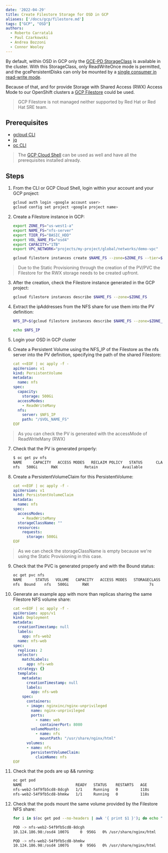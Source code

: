 ```yaml
---
date: '2022-04-29'
title: Create Filestore Storage for OSD in GCP
aliases: ['/docs/gcp/filestore.md']
tags: ["GCP", "OSD"]
authors:
  - Roberto Carratalá
  - Paul Czarkowski
  - Andrea Bozzoni
  - Connor Wooley
---
```


By default, within OSD in GCP only the [GCE-PD StorageClass](https://kubernetes.io/docs/concepts/storage/storage-classes/#gce-pd) is available in the cluster. With this StorageClass, only ReadWriteOnce mode is permitted, and the gcePersistentDisks can only be mounted by a [single consumer in read-write mode](https://kubernetes.io/docs/concepts/storage/volumes/#gcepersistentdisk).

Because of that, and for provide Storage with Shared Access (RWX) Access Mode to our OpenShift clusters a [GCP Filestore](https://cloud.google.com/filestore/docs) could be used.

> GCP Filestore is not managed neither supported by Red Hat or Red Hat SRE team.

## Prerequisites

* [gcloud CLI](https://cloud.google.com/sdk/gcloud)
* [jq](https://stedolan.github.io/jq/download/)
* [oc CLI](https://docs.openshift.com/container-platform/latest/cli_reference/openshift_cli/getting-started-cli.html)

> The [GCP Cloud Shell](https://cloud.google.com/shell) can be used as well and have all the prerequisites installed already.

## Steps

1. From the CLI or GCP Cloud Shell, login within your account and your GCP project:

    ```sh
    gcloud auth login <google account user>
    gcloud config set project <google project name>
    ```

2. Create a Filestore instance in GCP:

    ```sh
    export ZONE_FS="us-west1-a"
    export NAME_FS="nfs-server"
    export TIER_FS="BASIC_HDD"
    export VOL_NAME_FS="osd4"
    export CAPACITY="1TB"
    export VPC_NETWORK="projects/my-project/global/networks/demo-vpc"

    gcloud filestore instances create $NAME_FS --zone=$ZONE_FS --tier=$TIER_FS --file-share=name="$VOL_NAME_FS",capacity=$CAPACITY --network=name="$VPC_NETWORK"
    ```

> Due to the Static Provisioning through the creation of the PV/PVC the Filestore for the RWX storage needs to be created upfront.

3. After the creation, check the Filestore instance generated in the GCP project:

    ```sh
    gcloud filestore instances describe $NAME_FS --zone=$ZONE_FS
    ```

4. Extract the ipAddresses from the NFS share for use them into the PV definition:

    ```sh
    NFS_IP=$(gcloud filestore instances describe $NAME_FS --zone=$ZONE_FS --format=json | jq -r .networks[0].ipAddresses[0])

    echo $NFS_IP
    ```

5. Login your OSD in GCP cluster

6. Create a Persistent Volume using the NFS_IP of the Filestore as the nfs server into the PV definition, specifying the path of the shared Filestore:


    ```yaml
    cat <<EOF | oc apply -f -
    apiVersion: v1
    kind: PersistentVolume
    metadata:
      name: nfs
    spec:
      capacity:
        storage: 500Gi
      accessModes:
        - ReadWriteMany
      nfs:
        server: $NFS_IP
        path: "/$VOL_NAME_FS"
    EOF
    ```

> As you can check the PV is generated with the accessMode of ReadWriteMany (RWX)

7. Check that the PV is generated properly:

    ```sh
    $ oc get pv nfs
    NAME     CAPACITY   ACCESS MODES   RECLAIM POLICY   STATUS      CLAIM   STORAGECLASS   REASON   AGE
    nfs   500Gi      RWX            Retain           Available                                   12s
    ```

8. Create a PersistentVolumeClaim for this PersistentVolume:

    ```yaml
    cat <<EOF | oc apply -f -
    apiVersion: v1
    kind: PersistentVolumeClaim
    metadata:
      name: nfs
    spec:
      accessModes:
        - ReadWriteMany
      storageClassName: ""
      resources:
        requests:
          storage: 500Gi
    EOF
    ```

> As we can check the storageClassName is empty because we're using the Static Provisioning in this case.

9. Check that the PVC is generated properly and with the Bound status:

    ```sh
    oc get pvc nfs
    NAME      STATUS   VOLUME   CAPACITY   ACCESS MODES   STORAGECLASS   AGE
    nfs  Bound    nfs   500Gi      RWX                           7s
    ```

10. Generate an example app with more than replicas sharing the same Filestore NFS volume share:

    ```yaml
    cat <<EOF | oc apply -f -
    apiVersion: apps/v1
    kind: Deployment
    metadata:
      creationTimestamp: null
      labels:
        app: nfs-web2
      name: nfs-web
    spec:
      replicas: 2
      selector:
        matchLabels:
          app: nfs-web
      strategy: {}
      template:
        metadata:
          creationTimestamp: null
          labels:
            app: nfs-web
        spec:
          containers:
          - image: nginxinc/nginx-unprivileged
            name: nginx-unprivileged
            ports:
              - name: web
                containerPort: 8080
            volumeMounts:
              - name: nfs
                mountPath: "/usr/share/nginx/html"
          volumes:
          - name: nfs
            persistentVolumeClaim:
              claimName: nfs
    EOF
    ```

12. Check that the pods are up && running:

    ```sh
    oc get pod
    NAME                        READY   STATUS    RESTARTS   AGE
    nfs-web2-54f9fb5cd8-8dcgh   1/1     Running   0          118s
    nfs-web2-54f9fb5cd8-bhmkw   1/1     Running   0          118s
    ```

13. Check that the pods mount the same volume provided by the Filestore NFS share:

    ```sh
    for i in $(oc get pod --no-headers | awk '{ print $1 }'); do echo "POD -> $i"; oc exec -ti $i -- df -h | grep nginx; echo ""; done

    POD -> nfs-web2-54f9fb5cd8-8dcgh
    10.124.186.98:/osd4 1007G     0  956G   0% /usr/share/nginx/html

    POD -> nfs-web2-54f9fb5cd8-bhmkw
    10.124.186.98:/osd4 1007G     0  956G   0% /usr/share/nginx/html
    ```
